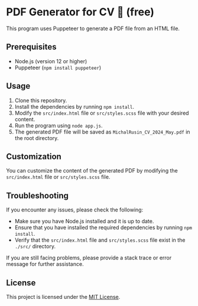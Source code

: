 # PDF Generator for CV 🫰 (free)

This program uses Puppeteer to generate a PDF file from an HTML file.

## Prerequisites

- Node.js (version 12 or higher)
- Puppeteer (`npm install puppeteer`)

## Usage

1. Clone this repository.
2. Install the dependencies by running `npm install`.
3. Modify the `src/index.html` file or `src/styles.scss` file with your desired content.
4. Run the program using `node app.js`.
5. The generated PDF file will be saved as `MichalRusin_CV_2024_May.pdf` in the root directory.

## Customization

You can customize the content of the generated PDF by modifying the `src/index.html` file or `src/styles.scss` file.

## Troubleshooting

If you encounter any issues, please check the following:

- Make sure you have Node.js installed and it is up to date.
- Ensure that you have installed the required dependencies by running `npm install`.
- Verify that the `src/index.html` file and `src/styles.scss` file exist in the `./src/` directory.

If you are still facing problems, please provide a stack trace or error message for further assistance.

## License

This project is licensed under the [MIT License](LICENSE).
